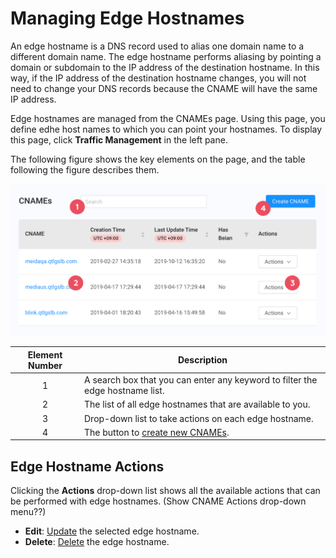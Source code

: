 # Managing Edge Hostnames 

An edge hostname is a DNS record used to alias one domain name to a different domain name. The edge hostname performs aliasing by pointing a domain or subdomain to the IP address of the destination hostname. In this way, if the IP address of the destination hostname changes, you will not need to change your DNS records because the CNAME will have the same IP address.

Edge hostnames are managed from the CNAMEs page. Using this page, you define edhe host names to which you can point your hostnames. To display this page, click **Traffic Management** in the left pane.

The following figure shows the key elements on the page, and the table following the figure describes them.

<p align=center><img src="/docs/resources/images/CNAMES_Overview.png" alt="cnames overview" width="900"></p>

| **Element Number**   | **Description**                                                                        |
| :------------------: | ---------------------------------------------------------------------------------------|
| 1                    | A search box that you can enter any keyword to filter the edge hostname list.          |
| 2                    | The list of all edge hostnames that are available to you.                              |
| 3                    | Drop-down list to take actions on each edge hostname.                                  |
| 4                    | The button to [create new CNAMEs](<docs/portal/cnames/../../../creating-cname.md>).    |

## Edge Hostname Actions
Clicking the **Actions** drop-down list shows all the available actions that can be performed with edge hostnames.
(Show CNAME Actions drop-down menu??)
- **Edit**: [Update](</docs/portal/cnames/editing-cname.md>) the selected edge hostname.
- **Delete**: [Delete](</docs/portal/cnames/deleting-cname.md>) the edge hostname.
